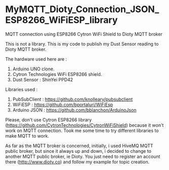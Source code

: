 # MyMQTT_Dioty_Connection_JSON_ESP8266_WiFiESP_library
MQTT connection using ESP8266 Cytron WiFi Shield to Dioty MQTT broker 

This is not a library. This is my code to publish my Dust Sensor reading to Dioty MQTT broker.

The hardware used here are :
1) Arduino UNO clone.
2) Cytron Technologies WiFi ESP8266 shield.
3) Dust Sensor : ShinYei PPD42

Libraries used :
1) PubSubClient : https://github.com/knolleary/pubsubclient
2) WiFiESP : https://github.com/bportaluri/WiFiEsp
3) Arduino JSON : https://github.com/bblanchon/ArduinoJson

Please, don't use Cytron ESP8266 library (https://github.com/CytronTechnologies/CytronWiFiShield) because it won't work on MQTT connection.
Took me some time to try different libraries to make MQTT to work.

As far as the MQTT broker is concerned, initially, i used HiveMQ MQTT public broker, but since it always up and down, i decided to change to another MQTT public broker, ie Dioty.
You just need to register an account there (http://www.dioty.co) and follow my example for topic creation.
